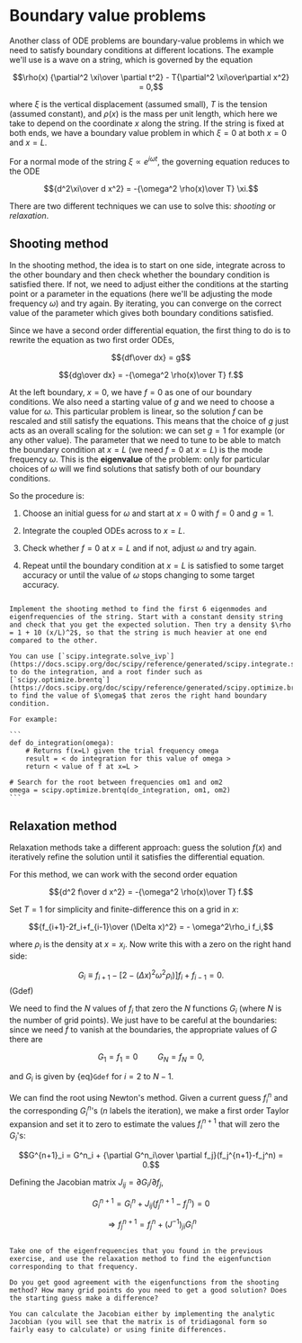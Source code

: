 # Boundary value problems

Another class of ODE problems are boundary-value problems in which we need to satisfy boundary conditions at different locations. The example we'll use is a wave on a string, which is governed by the equation 

$$\rho(x) {\partial^2 \xi\over \partial t^2} - T{\partial^2 \xi\over\partial x^2} = 0,$$

where $\xi$ is the vertical displacement (assumed small), $T$ is the tension (assumed constant), and $\rho(x)$ is the mass per unit length, which here we take to depend on the coordinate $x$ along the string. If the string is fixed at both ends, we have a boundary value problem in which $\xi=0$ at both $x=0$ and $x=L$.

For a normal mode of the string $\xi\propto e^{i\omega t}$, the governing equation reduces to the ODE

$${d^2\xi\over d x^2} = -{\omega^2 \rho(x)\over T} \xi.$$


There are two different techniques we can use to solve this: *shooting* or *relaxation*. 

## Shooting method

In the shooting method, the idea is to start on one side, integrate across to the other boundary and then check whether the boundary condition is satisfied there. If not, we need to adjust either the conditions at the starting point or a parameter in the equations (here we'll be adjusting the mode frequency $\omega$) and try again. By iterating, you can converge on the correct value of the parameter which gives both boundary conditions satisfied.

Since we have a second order differential equation, the first thing to do is to rewrite the equation as two first order ODEs,

$${df\over dx} = g$$

$${dg\over dx} = -{\omega^2 \rho(x)\over T} f.$$

At the left boundary, $x=0$, we have $f=0$ as one of our boundary conditions. We also need a starting value of $g$ and we need to choose a value for $\omega$. This particular problem is linear, so the solution $f$ can be rescaled and still satisfy the equations. This means that the choice of $g$ just acts as an overall scaling for the solution: we can set $g=1$ for example (or any other value). The parameter that we need to tune to be able to match the boundary condition at $x=L$ (we need $f=0$ at $x=L$) is the mode frequency $\omega$. This is the **eigenvalue** of the problem: only for particular choices of $\omega$ will we find solutions that satisfy both of our boundary conditions.

So the procedure is:

1. Choose an initial guess for $\omega$ and start at $x=0$ with $f=0$ and $g=1$.

2. Integrate the coupled ODEs across to $x=L$.

3. Check whether $f=0$ at $x=L$ and if not, adjust $\omega$ and try again. 

4. Repeat until the boundary condition at $x=L$ is satisfied to some target accuracy or until the value of $\omega$ stops changing to some target accuracy.


````{admonition} Exercise: waves on a string

Implement the shooting method to find the first 6 eigenmodes and eigenfrequencies of the string. Start with a constant density string and check that you get the expected solution. Then try a density $\rho = 1 + 10 (x/L)^2$, so that the string is much heavier at one end compared to the other.

You can use [`scipy.integrate.solve_ivp`](https://docs.scipy.org/doc/scipy/reference/generated/scipy.integrate.solve_ivp.html) to do the integration, and a root finder such as [`scipy.optimize.brentq`](https://docs.scipy.org/doc/scipy/reference/generated/scipy.optimize.brentq.html#scipy.optimize.brentq) to find the value of $\omega$ that zeros the right hand boundary condition. 

For example:

```
def do_integration(omega):
    # Returns f(x=L) given the trial frequency omega 
    result = < do integration for this value of omega >
    return < value of f at x=L >

# Search for the root between frequencies om1 and om2
omega = scipy.optimize.brentq(do_integration, om1, om2)
```
````

 


## Relaxation method

Relaxation methods take a different approach: guess the solution $f(x)$ and iteratively refine the solution until it satisfies the differential equation. 

For this method, we can work with the second order equation

$${d^2 f\over d x^2} = -{\omega^2 \rho(x)\over T} f.$$


Set $T=1$ for simplicity and finite-difference this on a grid in $x$:

$${f_{i+1}-2f_i+f_{i-1}\over (\Delta x)^2} = - \omega^2\rho_i f_i,$$

where $\rho_i$ is the density at $x=x_i$. Now write this with a zero on the right hand side: 

$$G_i \equiv f_{i+1} - \left[2 - (\Delta x)^2\omega^2\rho_i)\right] f_i+f_{i-1} = 0.$$(Gdef)

We need to find the $N$ values of $f_i$ that zero the $N$ functions $G_i$ (where $N$ is the number of grid points). We just have to be careful at the boundaries: since we need $f$ to vanish at the boundaries, the appropriate values of $G$ there are

$$G_1 = f_1 = 0 \hspace{1cm} G_N = f_N=0,$$

and $G_i$ is given by {eq}`Gdef` for $i=2$ to $N-1$.


We can find the root using Newton's method. Given a current guess $f^n_i$ and the corresponding $G^n_i$'s ($n$ labels the iteration), we make a first order Taylor expansion and set it to zero to estimate the values $f^{n+1}_i$ that will zero the $G_i$'s:

$$G^{n+1}_i = G^n_i + {\partial G^n_i\over \partial f_j}(f_j^{n+1}-f_j^n) = 0.$$

Defining the Jacobian matrix $J_{ij} = \partial G_i/\partial f_j$, 

$$G^{n+1}_i = G^n_i + J_{ij}(f_j^{n+1}-f_j^n) = 0$$

$$\Rightarrow f_j^{n+1} = f_j^n + (J^{-1})_{ji} G^n_i $$

```{admonition} Exercise: waves on a string with relaxation

Take one of the eigenfrequencies that you found in the previous exercise, and use the relaxation method to find the eigenfunction corresponding to that frequency. 

Do you get good agreement with the eigenfunctions from the shooting method? How many grid points do you need to get a good solution? Does the starting guess make a difference?

You can calculate the Jacobian either by implementing the analytic Jacobian (you will see that the matrix is of tridiagonal form so fairly easy to calculate) or using finite differences.

```





